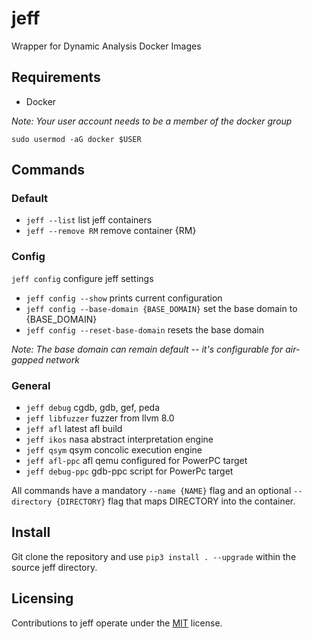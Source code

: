 # jeff
Wrapper for Dynamic Analysis Docker Images

## Requirements
- Docker

*Note: Your user account needs to be a member of the docker group*

```sudo usermod -aG docker $USER```

## Commands
### Default
- ```jeff --list``` list jeff containers
- ```jeff --remove RM``` remove container {RM}

### Config
```jeff config``` configure jeff settings
- ```jeff config --show``` prints current configuration
- ```jeff config --base-domain {BASE_DOMAIN}``` set the base domain to {BASE_DOMAIN}
- ```jeff config --reset-base-domain``` resets the base domain

*Note: The base domain can remain default -- it's configurable for air-gapped network*

### General
- ```jeff debug``` cgdb, gdb, gef, peda
- ```jeff libfuzzer``` fuzzer from llvm 8.0
- ```jeff afl``` latest afl build
- ```jeff ikos``` nasa abstract interpretation  engine
- ```jeff qsym``` qsym concolic execution engine
- ```jeff afl-ppc``` afl qemu configured for PowerPC target
- ```jeff debug-ppc``` gdb-ppc script for PowerPc target

All commands have a mandatory ```--name {NAME}``` flag and an optional ```--directory {DIRECTORY}``` flag that maps DIRECTORY into the container.

## Install
Git clone the repository and use ```pip3 install . --upgrade``` within the source jeff directory.

## Licensing
Contributions to jeff operate under the [MIT](https://github.com/JeffJerseyCow/jeff/blob/master/LICENSE) license.
